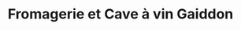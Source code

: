 ---
title: "Fromagerie et Cave à vin Gaiddon"
url: /le-bois-plage-en-re/fromagerie-et-cave-a-vin-gaiddon/
shop: fromage
---